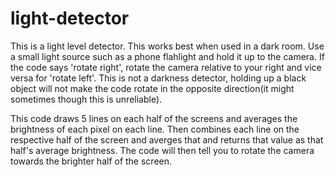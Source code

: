 # light-detector
This is a light level detector. 
This works best when used in a dark room. Use a small light source such as a phone flahlight and hold it up to the camera. 
If the code says 'rotate right', rotate the camera relative to your right and vice versa for 'rotate left'.
This is not a darkness detector, holding up a black object will not make the code rotate in the opposite direction(it might sometimes though this is unreliable).

This code draws 5 lines on each half of the screens and averages the brightness of each pixel on each line.
Then combines each line on the respective half of the screen and averges that and returns that value as that half's average brightness. 
The code will then tell you to rotate the camera towards the brighter half of the screen.
